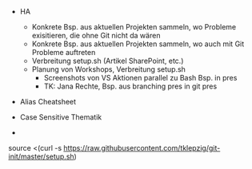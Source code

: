 - HA
  - Konkrete Bsp. aus aktuellen Projekten sammeln, wo Probleme exisitieren, die ohne Git nicht da wären
  - Konkrete Bsp. aus aktuellen Projekten sammeln, wo auch mit Git Probleme auftreten
  - Verbreitung setup.sh (Artikel SharePoint, etc.)
  - Planung von Workshops, Verbreitung setup.sh
    - Screenshots von VS Aktionen parallel zu Bash Bsp. in pres
    - TK: Jana Rechte, Bsp. aus branching pres in git pres

- Alias Cheatsheet
- Case Sensitive Thematik
- 
source <(curl -s https://raw.githubusercontent.com/tklepzig/git-init/master/setup.sh)
    

